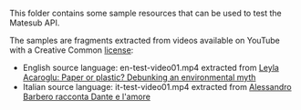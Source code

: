 This folder contains some sample resources that can be used to test the Matesub API.

The samples are fragments extracted from videos available on YouTube with a Creative Common [license](https://support.google.com/youtube/answer/2797468):

- English source language: en-test-video01.mp4 extracted from [Leyla Acaroglu: Paper or plastic? Debunking an environmental myth](https://www.youtube.com/watch?v=TpoFHnELels) 
- Italian source language: it-test-video01.mp4 extracted from [Alessandro Barbero racconta Dante e l'amore](https://www.youtube.com/watch?v=zMUWesMhK88&t=48s)